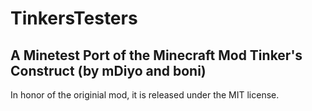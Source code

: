 # TinkersTesters
A Minetest Port of the Minecraft Mod Tinker's Construct (by mDiyo and boni)
----
In honor of the originial mod, it is released under the MIT license.

